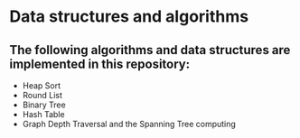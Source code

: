 # Data structures and algorithms

## The following algorithms and data structures are implemented in this repository:
  - Heap Sort
  - Round List
  - Binary Tree
  - Hash Table
  - Graph Depth Traversal and the Spanning Tree computing
